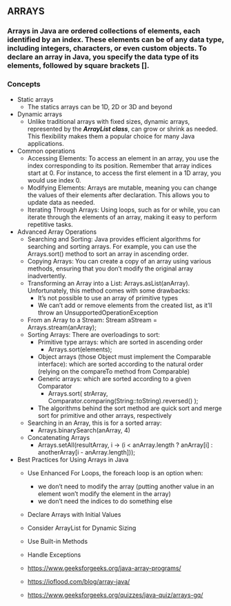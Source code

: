 ## ARRAYS
### Arrays in Java are ordered collections of elements, each identified by an index. These elements can be of any data type, including integers, characters, or even custom objects. To declare an array in Java, you specify the data type of its elements, followed by square brackets [].
### Concepts
- Static arrays
  - The statics arrays can be 1D, 2D or 3D and beyond
- Dynamic arrays
  - Unlike traditional arrays with fixed sizes, dynamic arrays, represented by the ***ArrayList class***, can grow or shrink as needed. This flexibility makes them a popular choice for many Java applications.
- Common operations
  - Accessing Elements: To access an element in an array, you use the index corresponding to its position. Remember that array indices start at 0. For instance, to access the first element in a 1D array, you would use index 0.
  - Modifying Elements: Arrays are mutable, meaning you can change the values of their elements after declaration. This allows you to update data as needed.
  - Iterating Through Arrays: Using loops, such as for or while, you can iterate through the elements of an array, making it easy to perform repetitive tasks.
- Advanced Array Operations
  - Searching and Sorting: Java provides efficient algorithms for searching and sorting arrays. For example, you can use the Arrays.sort() method to sort an array in ascending order.
  - Copying Arrays: You can create a copy of an array using various methods, ensuring that you don’t modify the original array inadvertently.
  - Transforming an Array into a List: Arrays.asList(anArray). Unfortunately, this method comes with some drawbacks:
    - It’s not possible to use an array of primitive types
    - We can’t add or remove elements from the created list, as it’ll throw an UnsupportedOperationException
  - From an Array to a Stream: Stream<String> aStream = Arrays.stream(anArray);
  - Sorting Arrays: There are overloadings to sort:
    - Primitive type arrays: which are sorted in ascending order
      - Arrays.sort(elements);
    - Object arrays (those Object must implement the Comparable interface): which are sorted according to the natural order (relying on the compareTo method from Comparable)
    - Generic arrays: which are sorted according to a given Comparator
      - Arrays.sort( strArray, Comparator.comparing(String::toString).reversed() );
    - The algorithms behind the sort method are quick sort and merge sort for primitive and other arrays, respectively
  - Searching in an Array, this is for a sorted array:
    - Arrays.binarySearch(anArray, 4)
  - Concatenating Arrays
    - Arrays.setAll(resultArray, i -> (i < anArray.length ? anArray[i] : anotherArray[i - anArray.length]));
- Best Practices for Using Arrays in Java
  - Use Enhanced For Loops, the foreach loop is an option when:
    - we don’t need to modify the array (putting another value in an element won’t modify the element in the array)
    - we don’t need the indices to do something else
  - Declare Arrays with Initial Values
  - Consider ArrayList for Dynamic Sizing
  - Use Built-in Methods
  - Handle Exceptions


  - https://www.geeksforgeeks.org/java-array-programs/
  - https://ioflood.com/blog/array-java/
  - https://www.geeksforgeeks.org/quizzes/java-quiz/arrays-gq/
